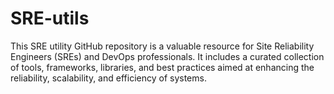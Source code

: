 # SRE-utils
This SRE utility GitHub repository is a valuable resource for Site Reliability Engineers (SREs) and DevOps professionals. It includes a curated collection of tools, frameworks, libraries, and best practices aimed at enhancing the reliability, scalability, and efficiency of systems.
